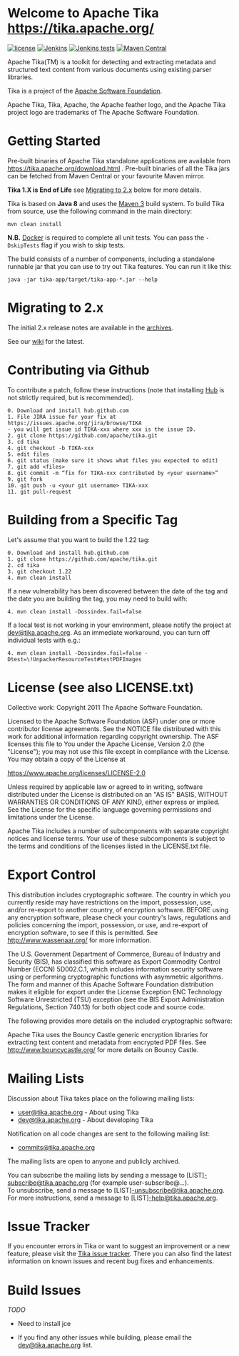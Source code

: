Welcome to Apache Tika  <https://tika.apache.org/>
=================================================

[![license](https://img.shields.io/github/license/apache/tika.svg?maxAge=2592000)](http://www.apache.org/licenses/LICENSE-2.0)
[![Jenkins](https://img.shields.io/jenkins/s/https://ci-builds.apache.org/job/Tika/job/tika-main-jdk8.svg?maxAge=3600)](https://ci-builds.apache.org/job/Tika/job/tika-main-jdk8/)
[![Jenkins tests](https://img.shields.io/jenkins/t/https://ci-builds.apache.org/job/Tika/job/tika-main-jdk8.svg?maxAge=3600)](https://ci-builds.apache.org/job/Tika/job/tika-main-jdk8/lastBuild/testReport/)
[![Maven Central](https://img.shields.io/maven-central/v/org.apache.tika/tika.svg?maxAge=86400)](http://search.maven.org/#search|ga|1|g%3A%22org.apache.tika%22)

Apache Tika(TM) is a toolkit for detecting and extracting metadata and structured text content from various documents using existing parser libraries.

Tika is a project of the [Apache Software Foundation](https://www.apache.org).

Apache Tika, Tika, Apache, the Apache feather logo, and the Apache Tika project logo are trademarks of The Apache Software Foundation.

Getting Started
===============
Pre-built binaries of Apache Tika standalone applications are available
from https://tika.apache.org/download.html . Pre-built binaries of all the
Tika jars can be fetched from Maven Central or your favourite Maven mirror.

**Tika 1.X is End of Life** see [Migrating to 2.x](#migrating-to-2x) below for more details.

Tika is based on **Java 8** and uses the [Maven 3](https://maven.apache.org) build system. 
To build Tika from source, use the following command in the main directory:

    mvn clean install

**N.B.** [Docker](https://www.docker.com/products/personal) is required to complete all unit tests. You can pass the `-DskipTests` flag if you wish to skip tests.

The build consists of a number of components, including a standalone runnable jar that you can use to try out Tika features. You can run it like this:

    java -jar tika-app/target/tika-app-*.jar --help

Migrating to 2.x
================
The initial 2.x release notes are available in the [archives](https://archive.apache.org/dist/tika/2.0.0/CHANGES-2.0.0.txt).

See our [wiki](https://cwiki.apache.org/confluence/display/TIKA/Migrating+to+Tika+2.0.0) for the latest.

Contributing via Github
=======================
To contribute a patch, follow these instructions (note that installing
[Hub](https://hub.github.com) is not strictly required, but is recommended).

```
0. Download and install hub.github.com
1. File JIRA issue for your fix at https://issues.apache.org/jira/browse/TIKA
- you will get issue id TIKA-xxx where xxx is the issue ID.
2. git clone https://github.com/apache/tika.git 
3. cd tika
4. git checkout -b TIKA-xxx
5. edit files
6. git status (make sure it shows what files you expected to edit)
7. git add <files>
8. git commit -m “fix for TIKA-xxx contributed by <your username>”
9. git fork
10. git push -u <your git username> TIKA-xxx
11. git pull-request
```

Building from a Specific Tag
============================
Let's assume that you want to build the 1.22 tag:
```
0. Download and install hub.github.com
1. git clone https://github.com/apache/tika.git 
2. cd tika
3. git checkout 1.22
4. mvn clean install
```

If a new vulnerability has been discovered between the date of the 
tag and the date you are building the tag, you may need to build with:

```
4. mvn clean install -Dossindex.fail=false
```

If a local test is not working in your environment, please notify
 the project at dev@tika.apache.org. As an immediate workaround, 
 you can turn off individual tests with e.g.: 

```
4. mvn clean install -Dossindex.fail=false -Dtest=\!UnpackerResourceTest#testPDFImages
```

License (see also LICENSE.txt)
==============================

Collective work: Copyright 2011 The Apache Software Foundation.

Licensed to the Apache Software Foundation (ASF) under one or more contributor license agreements.  See the NOTICE file distributed with this work for additional information regarding copyright ownership.  The ASF licenses this file to You under the Apache License, Version 2.0 (the "License"); you may not use this file except in compliance with the License.  You may obtain a copy of the License at

<https://www.apache.org/licenses/LICENSE-2.0>

Unless required by applicable law or agreed to in writing, software distributed under the License is distributed on an "AS IS" BASIS, WITHOUT WARRANTIES OR CONDITIONS OF ANY KIND, either express or implied.  See the License for the specific language governing permissions and limitations under the License.

Apache Tika includes a number of subcomponents with separate copyright notices and license terms. Your use of these subcomponents is subject to the terms and conditions of the licenses listed in the LICENSE.txt file.

Export Control
==============

This distribution includes cryptographic software.  The country in which you currently reside may have restrictions on the import, possession, use, and/or re-export to another country, of encryption software.  BEFORE using any encryption software, please  check your country's laws, regulations and policies concerning the import, possession, or use, and re-export of encryption software, to  see if this is permitted.  See <http://www.wassenaar.org/> for more information.

The U.S. Government Department of Commerce, Bureau of Industry and Security (BIS), has classified this software as Export Commodity Control Number (ECCN) 5D002.C.1, which includes information security software using or performing cryptographic functions with asymmetric algorithms.  The form and manner of this Apache Software Foundation distribution makes it eligible for export under the License Exception ENC Technology Software Unrestricted (TSU) exception (see the BIS Export Administration Regulations, Section 740.13) for both object code and source code.

The following provides more details on the included cryptographic software:

Apache Tika uses the Bouncy Castle generic encryption libraries for extracting text content and metadata from encrypted PDF files.  See <http://www.bouncycastle.org/> for more details on Bouncy Castle.  

Mailing Lists
=============

Discussion about Tika takes place on the following mailing lists:

* user@tika.apache.org    - About using Tika
* dev@tika.apache.org     - About developing Tika

Notification on all code changes are sent to the following mailing list:

* commits@tika.apache.org

The mailing lists are open to anyone and publicly archived.

You can subscribe the mailing lists by sending a message to 
[LIST]-subscribe@tika.apache.org (for example user-subscribe@...).  
To unsubscribe, send a message to [LIST]-unsubscribe@tika.apache.org.  
For more instructions, send a message to [LIST]-help@tika.apache.org.

Issue Tracker
=============

If you encounter errors in Tika or want to suggest an improvement or a new feature,
 please visit the [Tika issue tracker](https://issues.apache.org/jira/browse/TIKA). 
 There you can also find the latest information on known issues and 
 recent bug fixes and enhancements.

Build Issues
============

*TODO*

* Need to install jce

* If you find any other issues while building, please email the dev@tika.apache.org
  list.
